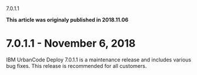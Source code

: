 





7.0.1.1

**This article was originaly published in 2018.11.06**


7.0.1.1 - November 6, 2018
==========================




IBM UrbanCode Deploy 7.0.1.1 is a maintenance release and includes various bug fixes. This release is recommended for all customers.




